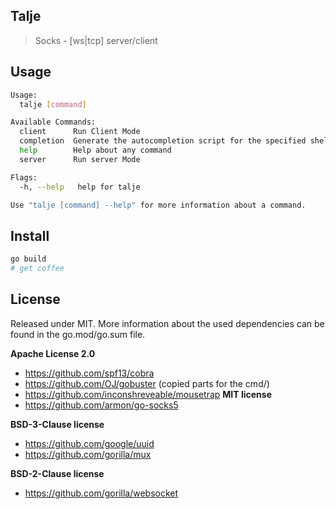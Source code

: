 ## Talje 
> Socks - [ws|tcp] server/client

## Usage
```bash
Usage:
  talje [command]

Available Commands:
  client      Run Client Mode
  completion  Generate the autocompletion script for the specified shell
  help        Help about any command
  server      Run server Mode

Flags:
  -h, --help   help for talje

Use "talje [command] --help" for more information about a command.
```

## Install 

```bash
go build 
# get coffee

```

## License
Released under MIT. More information about the used dependencies can be found in the go.mod/go.sum file.

**Apache License 2.0**
- https://github.com/spf13/cobra
- https://github.com/OJ/gobuster (copied parts for the cmd/)
- https://github.com/inconshreveable/mousetrap
**MIT license**
- https://github.com/armon/go-socks5 

**BSD-3-Clause license**
- https://github.com/google/uuid
- https://github.com/gorilla/mux

**BSD-2-Clause license**
- https://github.com/gorilla/websocket

